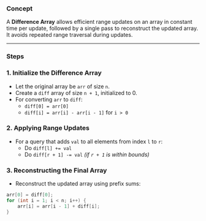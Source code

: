 
### **Concept**
A **Difference Array** allows efficient range updates on an array in constant time per update, followed by a single pass to reconstruct the updated array. It avoids repeated range traversal during updates.

---

### **Steps**

### **1. Initialize the Difference Array**
- Let the original array be `arr` of size `n`.
- Create a `diff` array of size `n + 1`, initialized to 0.
- For converting `arr` to `diff`:
  - `diff[0] = arr[0]`
  - `diff[i] = arr[i] - arr[i - 1]` for `i > 0`

### **2. Applying Range Updates**
- For a query that adds `val` to all elements from index `l` to `r`:
  - Do `diff[l] += val`
  - Do `diff[r + 1] -= val` *(if `r + 1` is within bounds)*

### **3. Reconstructing the Final Array**
- Reconstruct the updated array using prefix sums:
```cpp
arr[0] = diff[0];
for (int i = 1; i < n; i++) {
    arr[i] = arr[i - 1] + diff[i];
}
